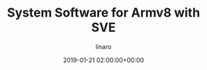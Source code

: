 ---
author: linaro
categories:
- events
- workshop
- arm-hpc-2019
comments: false
event: arm-hpc-2019
date: '2019-01-21 02:00:00+00:00'
slot: 09:00 - 09:25
image:
  featured: true
  path: /assets/images/content/system-software-for-armv8-with-sve.jpg
layout: resource-post
title: 'System Software for Armv8 with SVE'
speakers:
- biography: '""'
  company: RIKEN-CCS_AIST
  job-title: 
  name: Yutaka Ishikawa
youtube_video_url: https://www.youtube.com/watch?v=xhzlV91l-zU&list=PLKZSArYQptsPLGSEUycUowh9oy8WF_epV&index=12&t=0s
amazon_s3_presentation_url: https://static.linaro.org/event-resources/arm-hpc-2019/slides/SystemSoftwareforArmv8-AwithSVE2.pdf
---